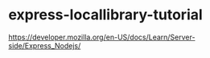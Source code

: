 # express-locallibrary-tutorial
https://developer.mozilla.org/en-US/docs/Learn/Server-side/Express_Nodejs/
